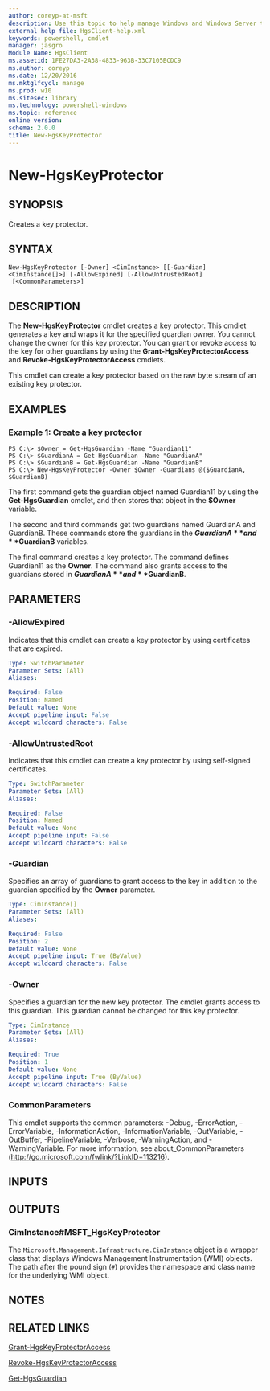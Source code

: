```yaml
---
author: coreyp-at-msft
description: Use this topic to help manage Windows and Windows Server technologies with Windows PowerShell.
external help file: HgsClient-help.xml
keywords: powershell, cmdlet
manager: jasgro
Module Name: HgsClient
ms.assetid: 1FE27DA3-2A38-4833-963B-33C7105BCDC9
ms.author: coreyp
ms.date: 12/20/2016
ms.mktglfcycl: manage
ms.prod: w10
ms.sitesec: library
ms.technology: powershell-windows
ms.topic: reference
online version: 
schema: 2.0.0
title: New-HgsKeyProtector
---
```


# New-HgsKeyProtector

## SYNOPSIS
Creates a key protector.

## SYNTAX

```
New-HgsKeyProtector [-Owner] <CimInstance> [[-Guardian] <CimInstance[]>] [-AllowExpired] [-AllowUntrustedRoot]
 [<CommonParameters>]
```

## DESCRIPTION
The **New-HgsKeyProtector** cmdlet creates a key protector.
This cmdlet generates a key and wraps it for the specified guardian owner.
You cannot change the owner for this key protector.
You can grant or revoke access to the key for other guardians by using the **Grant-HgsKeyProtectorAccess** and **Revoke-HgsKeyProtectorAccess** cmdlets.

This cmdlet can create a key protector based on the raw byte stream of an existing key protector.

## EXAMPLES

### Example 1: Create a key protector
```
PS C:\> $Owner = Get-HgsGuardian -Name "Guardian11"
PS C:\> $GuardianA = Get-HgsGuardian -Name "GuardianA" 
PS C:\> $GuardianB = Get-HgsGuardian -Name "GuardianB"
PS C:\> New-HgsKeyProtector -Owner $Owner -Guardians @($GuardianA, $GuardianB)
```

The first command gets the guardian object named Guardian11 by using the **Get-HgsGuardian** cmdlet, and then stores that object in the **$Owner** variable.

The second and third commands get two guardians named GuardianA and GuardianB.
These commands store the guardians in the **$GuardianA** and **$GuardianB** variables.

The final command creates a key protector.
The command defines Guardian11 as the **Owner**.
The command also grants access to the guardians stored in **$GuardianA** and **$GuardianB**.

## PARAMETERS

### -AllowExpired
Indicates that this cmdlet can create a key protector by using certificates that are expired.

```yaml
Type: SwitchParameter
Parameter Sets: (All)
Aliases: 

Required: False
Position: Named
Default value: None
Accept pipeline input: False
Accept wildcard characters: False
```

### -AllowUntrustedRoot
Indicates that this cmdlet can create a key protector by using self-signed certificates.

```yaml
Type: SwitchParameter
Parameter Sets: (All)
Aliases: 

Required: False
Position: Named
Default value: None
Accept pipeline input: False
Accept wildcard characters: False
```

### -Guardian
Specifies an array of guardians to grant access to the key in addition to the guardian specified by the **Owner** parameter.

```yaml
Type: CimInstance[]
Parameter Sets: (All)
Aliases: 

Required: False
Position: 2
Default value: None
Accept pipeline input: True (ByValue)
Accept wildcard characters: False
```

### -Owner
Specifies a guardian for the new key protector.
The cmdlet grants access to this guardian.
This guardian cannot be changed for this key protector.

```yaml
Type: CimInstance
Parameter Sets: (All)
Aliases: 

Required: True
Position: 1
Default value: None
Accept pipeline input: True (ByValue)
Accept wildcard characters: False
```

### CommonParameters
This cmdlet supports the common parameters: -Debug, -ErrorAction, -ErrorVariable, -InformationAction, -InformationVariable, -OutVariable, -OutBuffer, -PipelineVariable, -Verbose, -WarningAction, and -WarningVariable. For more information, see about_CommonParameters (http://go.microsoft.com/fwlink/?LinkID=113216).

## INPUTS

## OUTPUTS

### CimInstance#MSFT_HgsKeyProtector
The `Microsoft.Management.Infrastructure.CimInstance` object is a wrapper class that displays Windows Management Instrumentation (WMI) objects.
The path after the pound sign (`#`) provides the namespace and class name for the underlying WMI object.

## NOTES

## RELATED LINKS

[Grant-HgsKeyProtectorAccess](./grant-hgskeyprotectoraccess.md)

[Revoke-HgsKeyProtectorAccess](./revoke-hgskeyprotectoraccess.md)

[Get-HgsGuardian](./get-hgsguardian.md)


